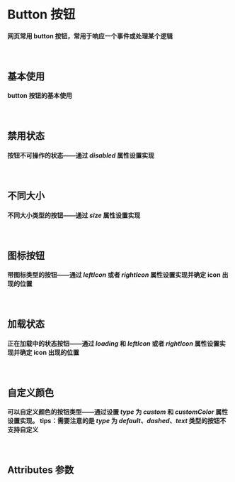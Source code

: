 <script setup>
import demo1 from './demo1.vue'
import demo2 from './demo2.vue'
import demo3 from './demo3.vue'
import demo4 from './demo4.vue'
import demo5 from './demo5.vue'
import demo6 from './demo6.vue'
import Attributes from './Attributes.vue'
import preview from '@/components/preview.vue'
</script>

# Button 按钮

#### 网页常用 button 按钮，常用于响应一个事件或处理某个逻辑

<br/>

## 基本使用

#### button 按钮的基本使用

<br/>
<demo1/>
<preview compName="button" demoName="demo1"/>

## 禁用状态

#### 按钮不可操作的状态——通过 _disabled_ 属性设置实现

<br/>
<demo2/>
<preview compName="button" demoName="demo2"/>

## 不同大小

#### 不同大小类型的按钮——通过 _size_ 属性设置实现

<br/>
<demo3/>
<preview compName="button" demoName="demo3"/>

## 图标按钮

#### 带图标类型的按钮——通过 _leftIcon_ 或者 _rightIcon_ 属性设置实现并确定 icon 出现的位置

<br/>
<demo4/>
<preview compName="button" demoName="demo4"/>

## 加载状态

#### 正在加载中的状态按钮——通过 _loading_ 和 _leftIcon_ 或者 _rightIcon_ 属性设置实现并确定 icon 出现的位置

<br/>
<demo5/>
<preview compName="button" demoName="demo5"/>

## 自定义颜色

#### 可以自定义颜色的按钮类型——通过设置 _type_ 为 _custom_ 和 _customColor_ 属性设置实现。 tips：需要注意的是 _type_ 为 _default_、_dashed_、_text_ 类型的按钮不支持自定义

<br/>
<demo6/>
<preview compName="button" demoName="demo6"/>

## Attributes 参数

<Attributes/>
<br/>
